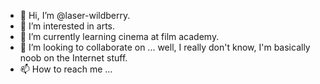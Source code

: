 - 👋 Hi, I’m @laser-wildberry.
- 👀 I’m interested in arts.
- 🌱 I’m currently learning cinema at film academy.
- 💞️ I’m looking to collaborate on ... well, I really don't know, I'm basically noob on the Internet stuff.
- 📫 How to reach me ...

<!---
laser-wildberry/laser-wildberry is a ✨ special ✨ repository because its `README.md` (this file) appears on your GitHub profile.
You can click the Preview link to take a look at your changes.
--->
